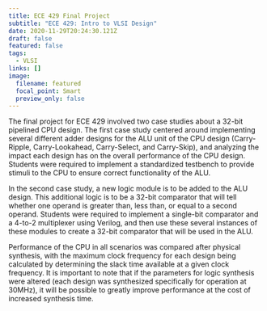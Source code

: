 ```yaml
---
title: ECE 429 Final Project
subtitle: "ECE 429: Intro to VLSI Design"
date: 2020-11-29T20:24:30.121Z
draft: false
featured: false
tags:
  - VLSI
links: []
image:
  filename: featured
  focal_point: Smart
  preview_only: false
---
```

The final project for ECE 429 involved two case studies about a 32-bit pipelined CPU design. The first case study centered around implementing several different adder designs for the ALU unit of the CPU design (Carry-Ripple, Carry-Lookahead, Carry-Select, and Carry-Skip), and analyzing the impact each design has on the overall performance of the CPU design. Students were required to implement a standardized testbench to provide stimuli to the CPU to ensure correct functionality of the ALU.

In the second case study, a new logic module is to be added to the ALU design. This additional logic is to be a 32-bit comparator that will tell whether one operand is greater than, less than, or equal to a second operand. Students were required to implement a single-bit comparator and a 4-to-2 multiplexer using Verilog, and then use these several instances of these modules to create a 32-bit comparator that will be used in the ALU.

Performance of the CPU in all scenarios was compared after physical synthesis, with the maximum clock frequency for each design being calculated by determining the slack time available at a given clock frequency. It is important to note that if the parameters for logic synthesis were altered (each design was synthesized specifically for operation at 30MHz), it will be possible to greatly improve performance at the cost of increased synthesis time.